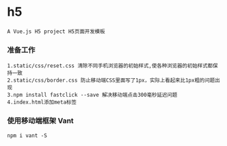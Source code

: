 # h5

    A Vue.js H5 project H5页面开发模板

### 准备工作

    1.static/css/reset.css 清除不同手机浏览器的初始样式,使各种浏览器的初始样式都保持一致
    2.static/css/border.css 防止移动端CSS里面写了1px，实际上看起来比1px粗的问题出现
    3.npm install fastclick --save 解决移动端点击300毫秒延迟问题
    4.index.html添加meta标签

<!-- ### pug+stylus 简洁模式
    npm install pug pug-loader pug-filters --save
    npm install style-loader stylus stylus-loader --save
    切分支 h5_pug_stylus 即引入过的模板
-->

### 使用移动端框架 Vant
    npm i vant -S
